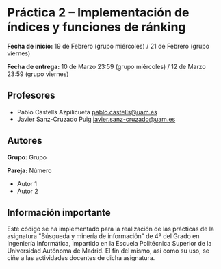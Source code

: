 # Práctica 2 &ndash; Implementación de índices y funciones de ránking

**Fecha de inicio:** 19 de Febrero (grupo miércoles) / 21 de Febrero (grupo viernes)

**Fecha de entrega:** 10 de Marzo 23:59 (grupo miércoles) / 12 de Marzo 23:59 (grupo viernes)
## Profesores
- Pablo Castells Azpilicueta [pablo.castells@uam.es](mailto:pablo.castells@uam.es)
- Javier Sanz-Cruzado Puig [javier.sanz-cruzado@uam.es](mailto:javier.sanz-cruzado@uam.es)

## Autores
**Grupo:** Grupo

**Pareja:** Número
- Autor 1
- Autor 2

## Información importante

Este código se ha implementado para la realización de las prácticas de
la asignatura "Búsqueda y minería de información" de 4º del Grado en
Ingeniería Informática, impartido en la Escuela Politécnica Superior de
la Universidad Autónoma de Madrid. El fin del mismo, así como su uso, 
se ciñe a las actividades docentes de dicha asignatura.

